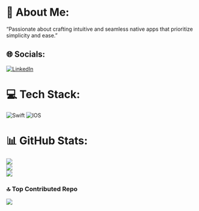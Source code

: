 # 💫 About Me:
“Passionate about crafting intuitive and seamless native apps that prioritize simplicity and ease.”


## 🌐 Socials:
[![LinkedIn](https://img.shields.io/badge/LinkedIn-%230077B5.svg?logo=linkedin&logoColor=white)](https://linkedin.com/in/https://www.linkedin.com/in/hitesh-suthar-03558215a/) 

# 💻 Tech Stack:
![Swift](https://img.shields.io/badge/swift-F54A2A?style=for-the-badge&logo=swift&logoColor=white) ![IOS](https://img.shields.io/badge/IOS-%2320232a.svg?style=for-the-badge&logo=apple&logoColor=white)
# 📊 GitHub Stats:
![](https://github-readme-stats.vercel.app/api?username=hiteshsuthar1410&theme=swift&hide_border=false&include_all_commits=true&count_private=false)<br/>
![](https://github-readme-streak-stats.herokuapp.com/?user=hiteshsuthar1410&theme=swift&hide_border=false)<br/>
![](https://github-readme-stats.vercel.app/api/top-langs/?username=hiteshsuthar1410&theme=swift&hide_border=false&include_all_commits=true&count_private=false&layout=compact)

### 🔝 Top Contributed Repo
![](https://github-contributor-stats.vercel.app/api?username=hiteshsuthar1410&limit=5&theme=flat&combine_all_yearly_contributions=true)

<!-- Proudly created with GPRM ( https://gprm.itsvg.in ) -->
